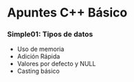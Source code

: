 # Apuntes C++ Básico
### Simple01: Tipos de datos
* Uso de memoria
* Adición Rápida
* Valores por defecto y NULL
* Casting básico
